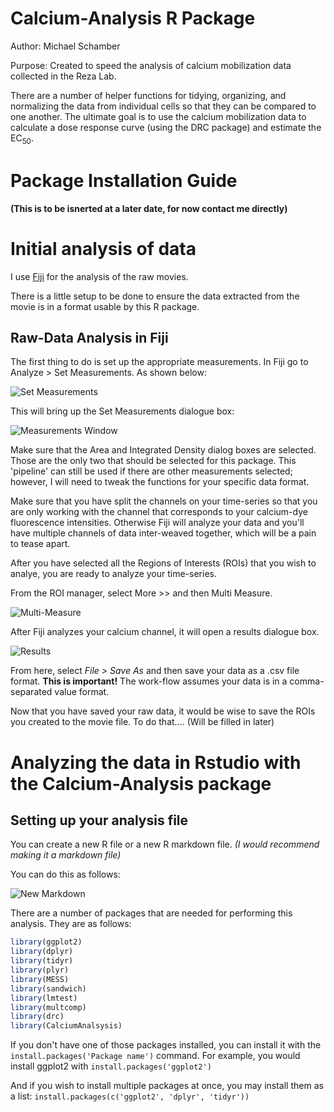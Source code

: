 # Calcium-Analysis R Package

Author: Michael Schamber

Purpose: Created to speed the analysis of calcium mobilization data collected in the Reza Lab. 

There are a number of helper functions for tidying, organizing, and normalizing the data from individual cells so that they can be compared to one another. The ultimate goal is to use the calcium mobilization data to calculate a dose response curve (using the DRC package) and estimate the EC<sub>50</sub>. 

# Package Installation Guide

**(This is to be isnerted at a later date, for now contact me directly)**

# Initial analysis of data

I use [Fiji](https://fiji.sc/ "Fiji's Homepage") for the analysis of the raw movies.

There is a little setup to be done to ensure the data extracted from the movie is in a format usable by this R package.

## Raw-Data Analysis in Fiji

The first thing to do is set up the appropriate measurements. In Fiji go to Analyze > Set Measurements. As shown below:

![Set Measurements](/figures/set-measurements.png)

This will bring up the Set Measurements dialogue box:

![Measurements Window](/figures/measurement-window.png)

Make sure that the Area and Integrated Density dialog boxes are selected. Those are the only two that should be selected for this package. This 'pipeline' can still be used if there are other measurements selected; however, I will need to tweak the functions for your specific data format.

Make sure that you have split the channels on your time-series so that you are only working with the channel that corresponds to your calcium-dye fluorescence intensities. Otherwise Fiji will analyze your data and you'll have multiple channels of data inter-weaved together, which will be a pain to tease apart. 

After you have selected all the Regions of Interests (ROIs) that you wish to analye, you are ready to analyze your time-series.

From the ROI manager, select More >> and then Multi Measure.

![Multi-Measure](/figures/multi-measure.png)

After Fiji analyzes your calcium channel, it will open a results dialogue box. 

![Results](/figures/results.png)

From here, select *File > Save As*  and then save your data as a .csv file format. **This is important!** The work-flow assumes your data is in a comma-separated value format.

Now that you have saved your raw data, it would be wise to save the ROIs you created to the movie file. To do that.... (Will be filled in later)

# Analyzing the data in Rstudio with the Calcium-Analysis package

## Setting up your analysis file 

You can create a new R file or a new R markdown file. *(I would recommend making it a markdown file)*

You can do this as follows:

![New Markdown](/figures/new-markdown.png)

There are a number of packages that are needed for performing this analysis. They are as follows:

```R
library(ggplot2)
library(dplyr)
library(tidyr)
library(plyr)
library(MESS)
library(sandwich)
library(lmtest)
library(multcomp)
library(drc)
library(CalciumAnalsysis)
```

If you don't have one of those packages installed, you can install it with the `install.packages('Package name')` command. For example, you would install ggplot2 with `install.packages('ggplot2')` 

And if you wish to install multiple packages at once, you may install them as a list: `install.packages(c('ggplot2', 'dplyr', 'tidyr'))`

